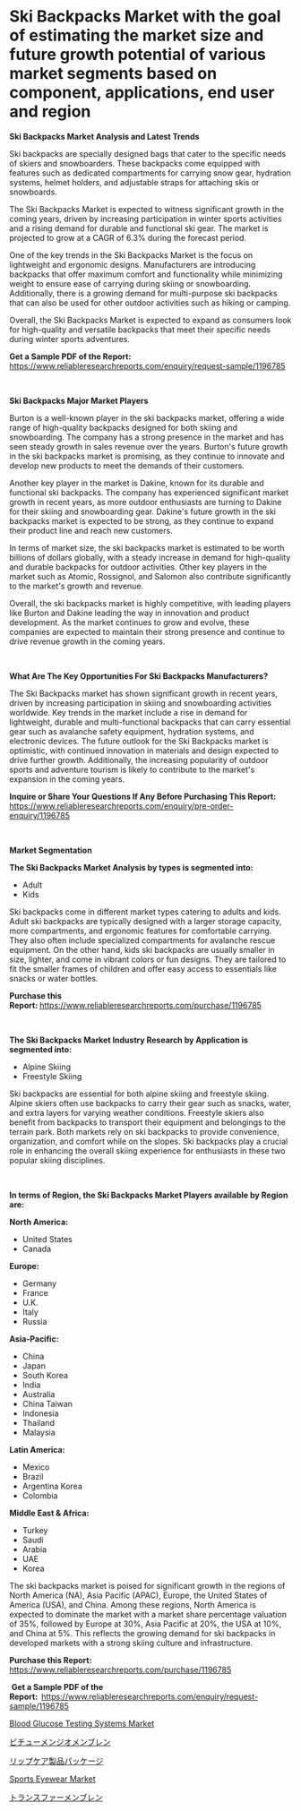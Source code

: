 <p><h1>Ski Backpacks Market with the goal of estimating the market size and future growth potential of various market segments based on component, applications, end user and region</h1></p><p><strong>Ski Backpacks Market Analysis and Latest Trends</strong></p>
<p><p>Ski backpacks are specially designed bags that cater to the specific needs of skiers and snowboarders. These backpacks come equipped with features such as dedicated compartments for carrying snow gear, hydration systems, helmet holders, and adjustable straps for attaching skis or snowboards. </p><p>The Ski Backpacks Market is expected to witness significant growth in the coming years, driven by increasing participation in winter sports activities and a rising demand for durable and functional ski gear. The market is projected to grow at a CAGR of 6.3% during the forecast period.</p><p>One of the key trends in the Ski Backpacks Market is the focus on lightweight and ergonomic designs. Manufacturers are introducing backpacks that offer maximum comfort and functionality while minimizing weight to ensure ease of carrying during skiing or snowboarding. Additionally, there is a growing demand for multi-purpose ski backpacks that can also be used for other outdoor activities such as hiking or camping.</p><p>Overall, the Ski Backpacks Market is expected to expand as consumers look for high-quality and versatile backpacks that meet their specific needs during winter sports adventures.</p></p>
<p><strong>Get a Sample PDF of the Report:&nbsp;</strong> <a href="https://www.reliableresearchreports.com/enquiry/request-sample/1196785">https://www.reliableresearchreports.com/enquiry/request-sample/1196785</a></p>
<p>&nbsp;</p>
<p><strong>Ski Backpacks Major Market Players</strong></p>
<p><p>Burton is a well-known player in the ski backpacks market, offering a wide range of high-quality backpacks designed for both skiing and snowboarding. The company has a strong presence in the market and has seen steady growth in sales revenue over the years. Burton's future growth in the ski backpacks market is promising, as they continue to innovate and develop new products to meet the demands of their customers.</p><p>Another key player in the market is Dakine, known for its durable and functional ski backpacks. The company has experienced significant market growth in recent years, as more outdoor enthusiasts are turning to Dakine for their skiing and snowboarding gear. Dakine's future growth in the ski backpacks market is expected to be strong, as they continue to expand their product line and reach new customers.</p><p>In terms of market size, the ski backpacks market is estimated to be worth billions of dollars globally, with a steady increase in demand for high-quality and durable backpacks for outdoor activities. Other key players in the market such as Atomic, Rossignol, and Salomon also contribute significantly to the market's growth and revenue.</p><p>Overall, the ski backpacks market is highly competitive, with leading players like Burton and Dakine leading the way in innovation and product development. As the market continues to grow and evolve, these companies are expected to maintain their strong presence and continue to drive revenue growth in the coming years.</p></p>
<p>&nbsp;</p>
<p><strong>What Are The Key Opportunities For Ski Backpacks Manufacturers?</strong></p>
<p><p>The Ski Backpacks market has shown significant growth in recent years, driven by increasing participation in skiing and snowboarding activities worldwide. Key trends in the market include a rise in demand for lightweight, durable and multi-functional backpacks that can carry essential gear such as avalanche safety equipment, hydration systems, and electronic devices. The future outlook for the Ski Backpacks market is optimistic, with continued innovation in materials and design expected to drive further growth. Additionally, the increasing popularity of outdoor sports and adventure tourism is likely to contribute to the market's expansion in the coming years.</p></p>
<p><strong>Inquire or Share Your Questions If Any Before Purchasing This Report:</strong> <a href="https://www.reliableresearchreports.com/enquiry/pre-order-enquiry/1196785">https://www.reliableresearchreports.com/enquiry/pre-order-enquiry/1196785</a></p>
<p>&nbsp;</p>
<p><strong>Market Segmentation</strong></p>
<p><strong>The Ski Backpacks Market Analysis by types is segmented into:</strong></p>
<p><ul><li>Adult</li><li>Kids</li></ul></p>
<p><p>Ski backpacks come in different market types catering to adults and kids. Adult ski backpacks are typically designed with a larger storage capacity, more compartments, and ergonomic features for comfortable carrying. They also often include specialized compartments for avalanche rescue equipment. On the other hand, kids ski backpacks are usually smaller in size, lighter, and come in vibrant colors or fun designs. They are tailored to fit the smaller frames of children and offer easy access to essentials like snacks or water bottles.</p></p>
<p><strong>Purchase this Report:&nbsp;</strong><a href="https://www.reliableresearchreports.com/purchase/1196785">https://www.reliableresearchreports.com/purchase/1196785</a></p>
<p>&nbsp;</p>
<p><strong>The Ski Backpacks Market Industry Research by Application is segmented into:</strong></p>
<p><ul><li>Alpine Skiing</li><li>Freestyle Skiing</li></ul></p>
<p><p>Ski backpacks are essential for both alpine skiing and freestyle skiing. Alpine skiers often use backpacks to carry their gear such as snacks, water, and extra layers for varying weather conditions. Freestyle skiers also benefit from backpacks to transport their equipment and belongings to the terrain park. Both markets rely on ski backpacks to provide convenience, organization, and comfort while on the slopes. Ski backpacks play a crucial role in enhancing the overall skiing experience for enthusiasts in these two popular skiing disciplines.</p></p>
<p>&nbsp;</p>
<p><strong>In terms of Region, the Ski Backpacks Market Players available by Region are:</strong></p>
<p>
    <p> <strong> North America: </strong>
        <ul>
            <li>United States</li>
            <li>Canada</li>
        </ul>
        </p> 
    <p> <strong> Europe: </strong>
        <ul>
            <li>Germany</li>
            <li>France</li>
            <li>U.K.</li>
            <li>Italy</li>
            <li>Russia</li>
        </ul>
        </p> 
    <p> <strong> Asia-Pacific: </strong>
        <ul>
            <li>China</li>
            <li>Japan</li>
            <li>South Korea</li>
            <li>India</li>
            <li>Australia</li>
            <li>China Taiwan</li>
            <li>Indonesia</li>
            <li>Thailand</li>
            <li>Malaysia</li>
        </ul>
        </p> 
    <p> <strong> Latin America: </strong>
        <ul>
            <li>Mexico</li>
            <li>Brazil</li>
            <li>Argentina Korea</li>
            <li>Colombia</li>
        </ul>
        </p> 
    <p> <strong> Middle East & Africa: </strong>
        <ul>
            <li>Turkey</li>
            <li>Saudi</li>
            <li>Arabia</li>
            <li>UAE</li>
            <li>Korea</li>
        </ul>
    </p>
    </p>
<p><p>The ski backpacks market is poised for significant growth in the regions of North America (NA), Asia Pacific (APAC), Europe, the United States of America (USA), and China. Among these regions, North America is expected to dominate the market with a market share percentage valuation of 35%, followed by Europe at 30%, Asia Pacific at 20%, the USA at 10%, and China at 5%. This reflects the growing demand for ski backpacks in developed markets with a strong skiing culture and infrastructure.</p></p>
<p><strong>Purchase this Report: </strong><a href="https://www.reliableresearchreports.com/purchase/1196785">https://www.reliableresearchreports.com/purchase/1196785</a></p>
<p>&nbsp;<strong>Get a Sample PDF of the Report:&nbsp;&nbsp;</strong><a href="https://www.reliableresearchreports.com/enquiry/request-sample/1196785">https://www.reliableresearchreports.com/enquiry/request-sample/1196785</a></p>
<p><strong></strong></p>
<p><p><a href="https://issuu.com/reportprime-2/docs/blood-glucose-testing-systems-market-size-2030.ppt">Blood Glucose Testing Systems Market</a></p><p><a href="https://medium.com/@rebekaanderson14/%E3%83%93%E3%83%81%E3%83%A5%E3%83%9F%E3%83%8A%E3%82%B9%E3%82%B8%E3%82%AA%E3%83%A1%E3%83%B3%E3%83%96%E3%83%AC%E3%83%B3%E5%B8%82%E5%A0%B4%E3%81%AE%E3%82%A4%E3%83%B3%E3%82%B5%E3%82%A4%E3%83%88-%E5%B8%82%E5%A0%B4%E5%8B%95%E5%90%91-%E6%88%90%E9%95%B7-2024%E5%B9%B4%E3%81%8B%E3%82%892031%E5%B9%B4%E3%81%BE%E3%81%A7%E3%81%AE%E4%BA%88%E6%B8%AC-e638b79221eb">ビチューメンジオメンブレン</a></p><p><a href="https://github.com/wkuactfdzwizk06/Market-Research-Report-List-1/blob/main/83296194302.md">リップケア製品パッケージ</a></p><p><a href="https://github.com/abdelrhmankishk22/Market-Research-Report-List-3/blob/main/sports-eyewear-market.md">Sports Eyewear Market</a></p><p><a href="https://github.com/lrlmopnhwd79300/Market-Research-Report-List-1/blob/main/88826984303.md">トランスファーメンブレン</a></p></p>